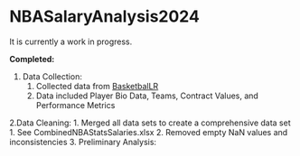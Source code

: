 # NBASalaryAnalysis2024

It is currently a work in progress.

**Completed:**

1. Data Collection:
    1. Collected data from [BasketbalLR  ](https://www.basketball-reference.com/)
    2. Data included Player Bio Data, Teams, Contract Values, and Performance Metrics
    
2.Data Cleaning:
    1. Merged all data sets to create a comprehensive data set
      1. See CombinedNBAStatsSalaries.xlsx
    2. Removed empty NaN values and inconsistencies
3. Preliminary Analysis:
